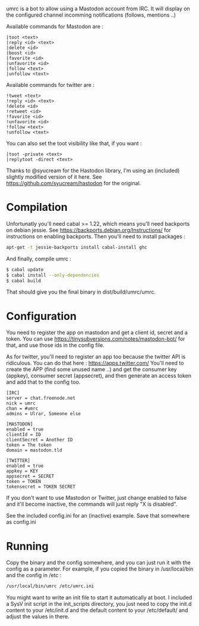 umrc is a bot to allow using a Mastodon account from IRC.
It will display on the configured channel incomming notifications (follows, mentions ..)

Available commands for Mastodon are :

```
|toot <text>
|reply <id> <text>
|delete <id>
|boost <id>
|favorite <id>
|unfavorite <id>
|follow <text>
|unfollow <text>
```

Available commands for twitter are :
```
!tweet <text>
!reply <id> <text>
!delete <id>
!retweet <id>
!favorite <id>
!unfavorite <id>
!follow <text>
!unfollow <text>
```

You can also set the toot visibility like that, if you want :
```
|toot -private <text>
|replytoot -direct <text>
```

Thanks to @syucream for the Hastodon library, I'm using an (included) slightly
modified version of it here. See https://github.com/syucream/hastodon for the original.

# Compilation


Unfortunatly you'll need cabal >= 1.22, which means you'll need backports on debian jessie.
See https://backports.debian.org/Instructions/ for instructions on enabling backports.
Then you'll need to install packages :
```bash
apt-get -t jessie-backports install cabal-install ghc
```

And finally, compile umrc :
```bash
$ cabal update
$ cabal install --only-dependencies
$ cabal build
```

That should give you the final binary in dist/build/umrc/umrc.

# Configuration

You need to register the app on mastodon and get a client id, secret and a token.
You can use https://tinysubversions.com/notes/mastodon-bot/ for that, and use those ids
in the config file.

As for twitter, you'll need to register an app too because the twitter API is ridiculous.
You can do that here : https://apps.twitter.com/
You'll need to create the APP (find some unused name ..) and get the consumer key (appkey),
consumer secret (appsecret), and then generate an access token and add that to the config too.

```
[IRC]
server = chat.freenode.net
nick = umrc
chan = #umrc
admins = Ulrar, Someone else

[MASTODON]
enabled = true
clientId = ID
clientSecret = Another ID
token = The token
domain = mastodon.tld

[TWITTER]
enabled = true
appkey = KEY
appsecret = SECRET
token = TOKEN
tokensecret = TOKEN SECRET
```

If you don't want to use Mastodon or Twitter, just change enabled to false and it'll become
inactive, the commands will just reply "X is disabled".

See the included config.ini for an (inactive) example.
Save that somewhere as config.ini

# Running

Copy the binary and the config somewhere, and you can just run it with the config as a parameter.
For example, if you copied the binary in /usr/local/bin and the config in /etc :
```sh
/usr/local/bin/umrc /etc/umrc.ini
```

You might want to write an init file to start it automatically at boot.
I included a SysV init script in the init_scripts directory, you just need to copy the init.d
content to your /etc/init.d and the default content to your /etc/default/ and adjust the values
in there.
